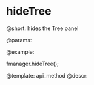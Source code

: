 hideTree
=============


@short:
	hides the Tree panel

@params:



@example:

fmanager.hideTree();

@template:	api_method
@descr:

